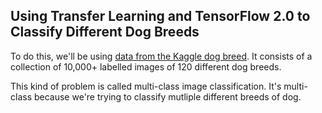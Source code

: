 ## Using Transfer Learning and TensorFlow 2.0 to Classify Different Dog Breeds
To do this, we'll be using [data from the Kaggle dog breed](https://www.kaggle.com/c/dog-breed-identification/data). It consists of a collection of 10,000+ labelled images of 120 different dog breeds.

This kind of problem is called multi-class image classification. It's multi-class because we're trying to classify mutliple different breeds of dog.
